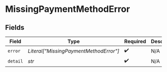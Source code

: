 # MissingPaymentMethodError


## Fields

| Field                                  | Type                                   | Required                               | Description                            | Example                                |
| -------------------------------------- | -------------------------------------- | -------------------------------------- | -------------------------------------- | -------------------------------------- |
| `error`                                | *Literal["MissingPaymentMethodError"]* | :heavy_check_mark:                     | N/A                                    | MissingPaymentMethodError              |
| `detail`                               | *str*                                  | :heavy_check_mark:                     | N/A                                    |                                        |